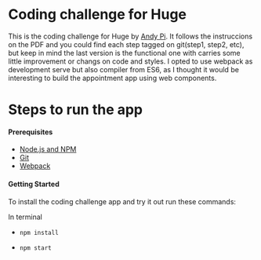 # Coding challenge for Huge

This is the coding challenge for Huge by [Andy Pi](mailto:andy@threefourteen.com.ar). It follows the instruccions on the PDF and you could find each step tagged on git(step1, step2, etc), but keep in mind the last version is the functional one with carries some little improvement or changs on code and styles.
I opted to use webpack as development serve but also compiler from ES6, as I thought it would be interesting to build the appointment app using web components.

# Steps to run the app

#### Prerequisites

- [Node.js and NPM](https://nodejs.org)
- [Git](https://git-scm.com/)
- [Webpack](https://webpack.github.io/)

#### Getting Started

To install the coding challenge app and try it out run these commands:

In terminal

- ```npm install```

- ```npm start```
